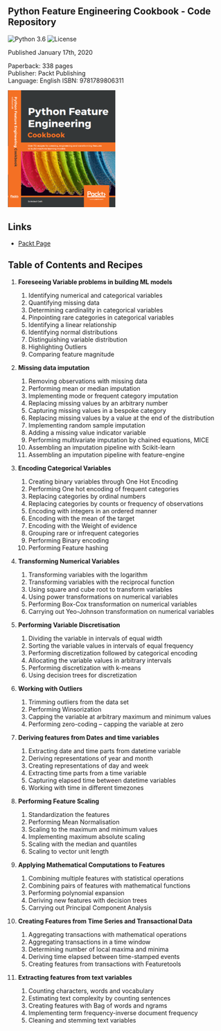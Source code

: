 ## Python Feature Engineering Cookbook - Code Repository

![Python 3.6](https://img.shields.io/badge/Python-3.7-blue.svg)
![License](https://img.shields.io/badge/Code%20License-MIT-blue.svg)

Published January 17th, 2020

Paperback: 338 pages  
Publisher: Packt Publishing  
Language: English
ISBN: 9781789806311  

[<img src="./cover.png" width="248">](https://www.packtpub.com/data/python-feature-engineering-cookbook)


## Links

- [Packt Page](https://www.packtpub.com/data/python-feature-engineering-cookbook)



## Table of Contents and Recipes

1. **Foreseeing Variable problems in building ML models**
	1. Identifying numerical and categorical variables
	2. Quantifying missing data
	3. Determining cardinality in categorical variables
	4. Pinpointing rare categories in categorical variables 
	5. Identifying a linear relationship
	6. Identifying normal distributions
	7. Distinguishing variable distribution
	8. Highlighting Outliers
	9. Comparing feature magnitude 

2. **Missing data imputation**
	1. Removing observations with missing data 
	2. Performing mean or median imputation
	3. Implementing mode or frequent category imputation 
	4. Replacing missing values by an arbitrary number
	5. Capturing missing values in a bespoke category 
	6. Replacing missing values by a value at the end of the distribution
	7. Implementing random sample imputation 
	8. Adding a missing value indicator variable
	9. Performing multivariate imputation by chained equations, MICE
	10. Assembling an imputation pipeline with Scikit-learn
	11. Assembling an imputation pipeline with feature-engine

3. **Encoding Categorical Variables**
	1. Creating binary variables through One Hot Encoding
	2. Performing One hot encoding of frequent categories
	3. Replacing categories by ordinal numbers
	4. Replacing categories by counts or frequency of observations
	5. Encoding with integers in an ordered manner
	6. Encoding with the mean of the target
	7. Encoding with the Weight of evidence 
	8. Grouping rare or infrequent categories
	9. Performing Binary encoding
	10. Performing Feature hashing

4. **Transforming Numerical Variables**
	1. Transforming variables with the logarithm
	2. Transforming variables with the reciprocal function
	3. Using square and cube root to transform variables
	4. Using power transformations on numerical variables
	5. Performing Box-Cox transformation on numerical variables
	6. Carrying out Yeo-Johnson transformation on numerical variables

5. **Performing Variable Discretisation**
	1. Dividing the variable in intervals of equal width 
	2. Sorting the variable values in intervals of equal frequency 
	3. Performing discretization followed by categorical encoding
	4. Allocating the variable values in arbitrary intervals
	5. Performing discretization with k-means
	6. Using decision trees for discretization

6. **Working with Outliers**
	1. Trimming outliers from the data set
	2. Performing Winsorization
	3. Capping the variable at arbitrary maximum and minimum values 
	4. Performing zero-coding – capping the variable at zero 

7. **Deriving features from Dates and time variables**
	1. Extracting date and time parts from datetime variable
	2. Deriving representations of year and month
	3. Creating representations of day and week
	4. Extracting time parts from a time variable
	5. Capturing elapsed time between datetime variables
	6. Working with time in different timezones

8. **Performing Feature Scaling**
	1. Standardization the features
	2. Performing Mean Normalisation
	3. Scaling to the maximum and minimum values
	4. Implementing maximum absolute scaling
	5. Scaling with the median and quantiles 
	6. Scaling to vector unit length

9. **Applying Mathematical Computations to Features**
	1. Combining multiple features with statistical operations
	2. Combining pairs of features with mathematical functions
	3. Performing polynomial expansion
	4. Deriving new features with decision trees
	5. Carrying out Principal Component Analysis

10. **Creating Features from Time Series and Transactional Data**
	1. Aggregating transactions with mathematical operations
	2. Aggregating transactions in a time window
	3. Determining number of local maxima and minima
	4. Deriving time elapsed between time-stamped events
	5. Creating features from transactions with Featuretools

11. **Extracting features from text variables**
	1. Counting characters, words and vocabulary
	2. Estimating text complexity by counting sentences
	3. Creating features with Bag of words and ngrams
	4. Implementing term frequency-inverse document frequency
	5. Cleaning and stemming text variables